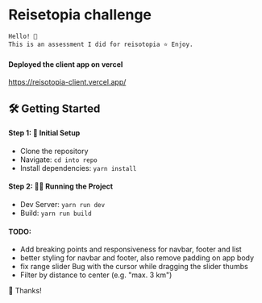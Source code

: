 # Reisetopia challenge

```code
Hello! 🙌
This is an assessment I did for reisotopia ⭐️ Enjoy.
```

#### Deployed the client app on vercel

https://reisotopia-client.vercel.app/

## 🛠️ Getting Started

#### Step 1: 🚀 Initial Setup

- Clone the repository
- Navigate: `cd into repo`
- Install dependencies: `yarn install`

#### Step 2: 🏃‍♂️ Running the Project

- Dev Server: `yarn run dev`
- Build: `yarn run build`

#### TODO:

- Add breaking points and responsiveness for navbar, footer and list
- better styling for navbar and footer, also remove padding on app body
- fix range slider Bug with the cursor while dragging the slider thumbs
- Filter by distance to center (e.g. "max. 3 km")

🎉 Thanks!

